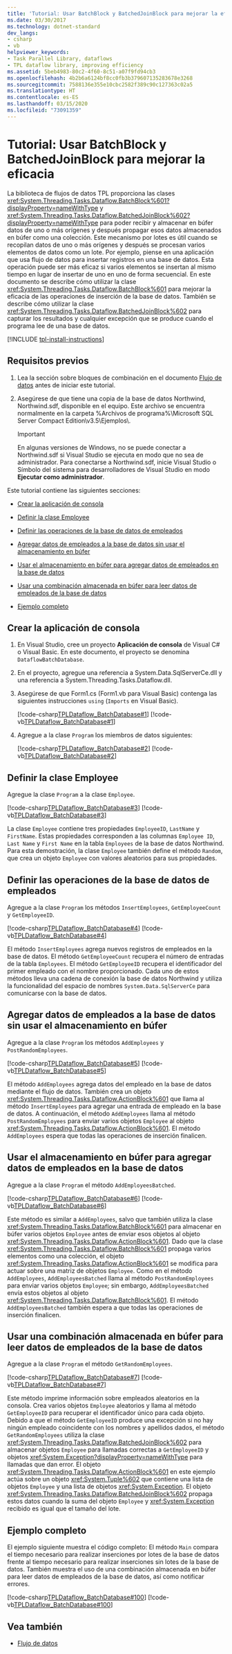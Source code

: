 ```yaml
---
title: 'Tutorial: Usar BatchBlock y BatchedJoinBlock para mejorar la eficacia'
ms.date: 03/30/2017
ms.technology: dotnet-standard
dev_langs:
- csharp
- vb
helpviewer_keywords:
- Task Parallel Library, dataflows
- TPL dataflow library, improving efficiency
ms.assetid: 5beb4983-80c2-4f60-8c51-a07f9fd94cb3
ms.openlocfilehash: 4b2b6a6124bf8cc0fb3b379607135283678e3268
ms.sourcegitcommit: 7588136e355e10cbc2582f389c90c127363c02a5
ms.translationtype: HT
ms.contentlocale: es-ES
ms.lasthandoff: 03/15/2020
ms.locfileid: "73091359"
---
```

# <a name="walkthrough-using-batchblock-and-batchedjoinblock-to-improve-efficiency"></a>Tutorial: Usar BatchBlock y BatchedJoinBlock para mejorar la eficacia

La biblioteca de flujos de datos TPL proporciona las clases <xref:System.Threading.Tasks.Dataflow.BatchBlock%601?displayProperty=nameWithType> y <xref:System.Threading.Tasks.Dataflow.BatchedJoinBlock%602?displayProperty=nameWithType> para poder recibir y almacenar en búfer datos de uno o más orígenes y después propagar esos datos almacenados en búfer como una colección. Este mecanismo por lotes es útil cuando se recopilan datos de uno o más orígenes y después se procesan varios elementos de datos como un lote. Por ejemplo, piense en una aplicación que usa flujo de datos para insertar registros en una base de datos. Esta operación puede ser más eficaz si varios elementos se insertan al mismo tiempo en lugar de insertar de uno en uno de forma secuencial. En este documento se describe cómo utilizar la clase <xref:System.Threading.Tasks.Dataflow.BatchBlock%601> para mejorar la eficacia de las operaciones de inserción de la base de datos. También se describe cómo utilizar la clase <xref:System.Threading.Tasks.Dataflow.BatchedJoinBlock%602> para capturar los resultados y cualquier excepción que se produce cuando el programa lee de una base de datos.

[!INCLUDE [tpl-install-instructions](../../../includes/tpl-install-instructions.md)]

## <a name="prerequisites"></a>Requisitos previos

1. Lea la sección sobre bloques de combinación en el documento [Flujo de datos](../../../docs/standard/parallel-programming/dataflow-task-parallel-library.md) antes de iniciar este tutorial.

2. Asegúrese de que tiene una copia de la base de datos Northwind, Northwind.sdf, disponible en el equipo. Este archivo se encuentra normalmente en la carpeta %Archivos de programa%\Microsoft SQL Server Compact Edition\v3.5\Ejemplos\\.

    > [!IMPORTANT]
    > En algunas versiones de Windows, no se puede conectar a Northwind.sdf si Visual Studio se ejecuta en modo que no sea de administrador. Para conectarse a Northwind.sdf, inicie Visual Studio o Símbolo del sistema para desarrolladores de Visual Studio en modo **Ejecutar como administrador**.

Este tutorial contiene las siguientes secciones:

- [Crear la aplicación de consola](#creating)

- [Definir la clase Employee](#employeeClass)

- [Definir las operaciones de la base de datos de empleados](#operations)

- [Agregar datos de empleados a la base de datos sin usar el almacenamiento en búfer](#nonBuffering)

- [Usar el almacenamiento en búfer para agregar datos de empleados en la base de datos](#buffering)

- [Usar una combinación almacenada en búfer para leer datos de empleados de la base de datos](#bufferedJoin)

- [Ejemplo completo](#complete)

<a name="creating"></a>

## <a name="creating-the-console-application"></a>Crear la aplicación de consola

1. En Visual Studio, cree un proyecto **Aplicación de consola** de Visual C# o Visual Basic. En este documento, el proyecto se denomina `DataflowBatchDatabase`.

2. En el proyecto, agregue una referencia a System.Data.SqlServerCe.dll y una referencia a System.Threading.Tasks.Dataflow.dll.

3. Asegúrese de que Form1.cs (Form1.vb para Visual Basic) contenga las siguientes instrucciones `using` (`Imports` en Visual Basic).

    [!code-csharp[TPLDataflow_BatchDatabase#1](../../../samples/snippets/csharp/VS_Snippets_Misc/tpldataflow_batchdatabase/cs/dataflowbatchdatabase.cs#1)]
    [!code-vb[TPLDataflow_BatchDatabase#1](../../../samples/snippets/visualbasic/VS_Snippets_Misc/tpldataflow_batchdatabase/vb/dataflowbatchdatabase.vb#1)]

4. Agregue a la clase `Program` los miembros de datos siguientes:

    [!code-csharp[TPLDataflow_BatchDatabase#2](../../../samples/snippets/csharp/VS_Snippets_Misc/tpldataflow_batchdatabase/cs/dataflowbatchdatabase.cs#2)]
    [!code-vb[TPLDataflow_BatchDatabase#2](../../../samples/snippets/visualbasic/VS_Snippets_Misc/tpldataflow_batchdatabase/vb/dataflowbatchdatabase.vb#2)]

<a name="employeeClass"></a>

## <a name="defining-the-employee-class"></a>Definir la clase Employee

Agregue la clase `Program` a la clase `Employee`.

[!code-csharp[TPLDataflow_BatchDatabase#3](../../../samples/snippets/csharp/VS_Snippets_Misc/tpldataflow_batchdatabase/cs/dataflowbatchdatabase.cs#3)]
[!code-vb[TPLDataflow_BatchDatabase#3](../../../samples/snippets/visualbasic/VS_Snippets_Misc/tpldataflow_batchdatabase/vb/dataflowbatchdatabase.vb#3)]

La clase `Employee` contiene tres propiedades `EmployeeID`, `LastName` y `FirstName`. Estas propiedades corresponden a las columnas `Employee ID`, `Last Name` y `First Name` en la tabla `Employees` de la base de datos Northwind. Para esta demostración, la clase `Employee` también define el método `Random`, que crea un objeto `Employee` con valores aleatorios para sus propiedades.

<a name="operations"></a>

## <a name="defining-employee-database-operations"></a>Definir las operaciones de la base de datos de empleados

Agregue a la clase `Program` los métodos `InsertEmployees`, `GetEmployeeCount` y `GetEmployeeID`.

[!code-csharp[TPLDataflow_BatchDatabase#4](../../../samples/snippets/csharp/VS_Snippets_Misc/tpldataflow_batchdatabase/cs/dataflowbatchdatabase.cs#4)]
[!code-vb[TPLDataflow_BatchDatabase#4](../../../samples/snippets/visualbasic/VS_Snippets_Misc/tpldataflow_batchdatabase/vb/dataflowbatchdatabase.vb#4)]

El método `InsertEmployees` agrega nuevos registros de empleados en la base de datos. El método `GetEmployeeCount` recupera el número de entradas de la tabla `Employees`. El método `GetEmployeeID` recupera el identificador del primer empleado con el nombre proporcionado. Cada uno de estos métodos lleva una cadena de conexión la base de datos Northwind y utiliza la funcionalidad del espacio de nombres `System.Data.SqlServerCe` para comunicarse con la base de datos.

<a name="nonBuffering"></a>

## <a name="adding-employee-data-to-the-database-without-using-buffering"></a>Agregar datos de empleados a la base de datos sin usar el almacenamiento en búfer

Agregue a la clase `Program` los métodos `AddEmployees` y `PostRandomEmployees`.

[!code-csharp[TPLDataflow_BatchDatabase#5](../../../samples/snippets/csharp/VS_Snippets_Misc/tpldataflow_batchdatabase/cs/dataflowbatchdatabase.cs#5)]
[!code-vb[TPLDataflow_BatchDatabase#5](../../../samples/snippets/visualbasic/VS_Snippets_Misc/tpldataflow_batchdatabase/vb/dataflowbatchdatabase.vb#5)]

El método `AddEmployees` agrega datos del empleado en la base de datos mediante el flujo de datos. También crea un objeto <xref:System.Threading.Tasks.Dataflow.ActionBlock%601> que llama al método `InsertEmployees` para agregar una entrada de empleado en la base de datos. A continuación, el método `AddEmployees` llama al método `PostRandomEmployees` para enviar varios objetos `Employee` al objeto <xref:System.Threading.Tasks.Dataflow.ActionBlock%601>. El método `AddEmployees` espera que todas las operaciones de inserción finalicen.

<a name="buffering"></a>

## <a name="using-buffering-to-add-employee-data-to-the-database"></a>Usar el almacenamiento en búfer para agregar datos de empleados en la base de datos

Agregue a la clase `Program` el método `AddEmployeesBatched`.

[!code-csharp[TPLDataflow_BatchDatabase#6](../../../samples/snippets/csharp/VS_Snippets_Misc/tpldataflow_batchdatabase/cs/dataflowbatchdatabase.cs#6)]
[!code-vb[TPLDataflow_BatchDatabase#6](../../../samples/snippets/visualbasic/VS_Snippets_Misc/tpldataflow_batchdatabase/vb/dataflowbatchdatabase.vb#6)]

Este método es similar a `AddEmployees`, salvo que también utiliza la clase <xref:System.Threading.Tasks.Dataflow.BatchBlock%601> para almacenar en búfer varios objetos `Employee` antes de enviar esos objetos al objeto <xref:System.Threading.Tasks.Dataflow.ActionBlock%601>. Dado que la clase <xref:System.Threading.Tasks.Dataflow.BatchBlock%601> propaga varios elementos como una colección, el objeto <xref:System.Threading.Tasks.Dataflow.ActionBlock%601> se modifica para actuar sobre una matriz de objetos `Employee`. Como en el método `AddEmployees`, `AddEmployeesBatched` llama al método `PostRandomEmployees` para enviar varios objetos `Employee`; sin embargo, `AddEmployeesBatched` envía estos objetos al objeto <xref:System.Threading.Tasks.Dataflow.BatchBlock%601>. El método `AddEmployeesBatched` también espera a que todas las operaciones de inserción finalicen.

<a name="bufferedJoin"></a>

## <a name="using-buffered-join-to-read-employee-data-from-the-database"></a>Usar una combinación almacenada en búfer para leer datos de empleados de la base de datos

Agregue a la clase `Program` el método `GetRandomEmployees`.

[!code-csharp[TPLDataflow_BatchDatabase#7](../../../samples/snippets/csharp/VS_Snippets_Misc/tpldataflow_batchdatabase/cs/dataflowbatchdatabase.cs#7)]
[!code-vb[TPLDataflow_BatchDatabase#7](../../../samples/snippets/visualbasic/VS_Snippets_Misc/tpldataflow_batchdatabase/vb/dataflowbatchdatabase.vb#7)]

Este método imprime información sobre empleados aleatorios en la consola. Crea varios objetos `Employee` aleatorios y llama al método `GetEmployeeID` para recuperar el identificador único para cada objeto. Debido a que el método `GetEmployeeID` produce una excepción si no hay ningún empleado coincidente con los nombres y apellidos dados, el método `GetRandomEmployees` utiliza la clase <xref:System.Threading.Tasks.Dataflow.BatchedJoinBlock%602> para almacenar objetos `Employee` para llamadas correctas a `GetEmployeeID` y objetos <xref:System.Exception?displayProperty=nameWithType> para llamadas que dan error. El objeto <xref:System.Threading.Tasks.Dataflow.ActionBlock%601> en este ejemplo actúa sobre un objeto <xref:System.Tuple%602> que contiene una lista de objetos `Employee` y una lista de objetos <xref:System.Exception>. El objeto <xref:System.Threading.Tasks.Dataflow.BatchedJoinBlock%602> propaga estos datos cuando la suma del objeto `Employee` y <xref:System.Exception> recibido es igual que el tamaño del lote.

<a name="complete"></a>

## <a name="the-complete-example"></a>Ejemplo completo

El ejemplo siguiente muestra el código completo: El método `Main` compara el tiempo necesario para realizar inserciones por lotes de la base de datos frente al tiempo necesario para realizar inserciones sin lotes de la base de datos. También muestra el uso de una combinación almacenada en búfer para leer datos de empleados de la base de datos, así como notificar errores.

[!code-csharp[TPLDataflow_BatchDatabase#100](../../../samples/snippets/csharp/VS_Snippets_Misc/tpldataflow_batchdatabase/cs/dataflowbatchdatabase.cs#100)]
[!code-vb[TPLDataflow_BatchDatabase#100](../../../samples/snippets/visualbasic/VS_Snippets_Misc/tpldataflow_batchdatabase/vb/dataflowbatchdatabase.vb#100)]

## <a name="see-also"></a>Vea también

- [Flujo de datos](../../../docs/standard/parallel-programming/dataflow-task-parallel-library.md)
